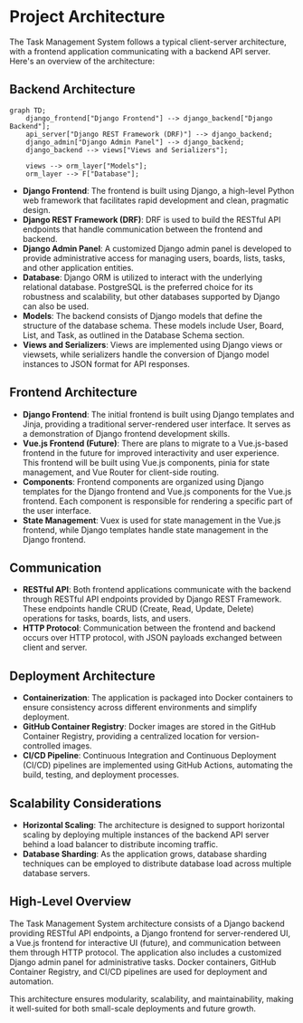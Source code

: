 # Project Architecture

The Task Management System follows a typical client-server architecture, with a frontend application communicating with a backend API server. Here's an overview of the architecture:

## Backend Architecture

```mermaid
graph TD;
    django_frontend["Django Frontend"] --> django_backend["Django Backend"];
    api_server["Django REST Framework (DRF)"] --> django_backend;
    django_admin["Django Admin Panel"] --> django_backend;
    django_backend --> views["Views and Serializers"];

    views --> orm_layer["Models"];
    orm_layer --> F["Database"];

```

- **Django Frontend**: The frontend is built using Django, a high-level Python web framework that facilitates rapid development and clean, pragmatic design.
- **Django REST Framework (DRF)**: DRF is used to build the RESTful API endpoints that handle communication between the frontend and backend.
- **Django Admin Panel**: A customized Django admin panel is developed to provide administrative access for managing users, boards, lists, tasks, and other application entities.
- **Database**: Django ORM is utilized to interact with the underlying relational database. PostgreSQL is the preferred choice for its robustness and scalability, but other databases supported by Django can also be used.
- **Models**: The backend consists of Django models that define the structure of the database schema. These models include User, Board, List, and Task, as outlined in the Database Schema section.
- **Views and Serializers**: Views are implemented using Django views or viewsets, while serializers handle the conversion of Django model instances to JSON format for API responses.

## Frontend Architecture

- **Django Frontend**: The initial frontend is built using Django templates and Jinja, providing a traditional server-rendered user interface. It serves as a demonstration of Django frontend development skills.
- **Vue.js Frontend (Future)**: There are plans to migrate to a Vue.js-based frontend in the future for improved interactivity and user experience. This frontend will be built using Vue.js components, pinia for state management, and Vue Router for client-side routing.
- **Components**: Frontend components are organized using Django templates for the Django frontend and Vue.js components for the Vue.js frontend. Each component is responsible for rendering a specific part of the user interface.
- **State Management**: Vuex is used for state management in the Vue.js frontend, while Django templates handle state management in the Django frontend.

## Communication

- **RESTful API**: Both frontend applications communicate with the backend through RESTful API endpoints provided by Django REST Framework. These endpoints handle CRUD (Create, Read, Update, Delete) operations for tasks, boards, lists, and users.
- **HTTP Protocol**: Communication between the frontend and backend occurs over HTTP protocol, with JSON payloads exchanged between client and server.

## Deployment Architecture

- **Containerization**: The application is packaged into Docker containers to ensure consistency across different environments and simplify deployment.
- **GitHub Container Registry**: Docker images are stored in the GitHub Container Registry, providing a centralized location for version-controlled images.
- **CI/CD Pipeline**: Continuous Integration and Continuous Deployment (CI/CD) pipelines are implemented using GitHub Actions, automating the build, testing, and deployment processes.

## Scalability Considerations

- **Horizontal Scaling**: The architecture is designed to support horizontal scaling by deploying multiple instances of the backend API server behind a load balancer to distribute incoming traffic.
- **Database Sharding**: As the application grows, database sharding techniques can be employed to distribute database load across multiple database servers.

## High-Level Overview

The Task Management System architecture consists of a Django backend providing RESTful API endpoints, a Django frontend for server-rendered UI, a Vue.js frontend for interactive UI (future), and communication between them through HTTP protocol. The application also includes a customized Django admin panel for administrative tasks. Docker containers, GitHub Container Registry, and CI/CD pipelines are used for deployment and automation.

This architecture ensures modularity, scalability, and maintainability, making it well-suited for both small-scale deployments and future growth.
